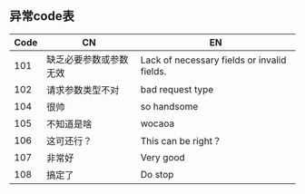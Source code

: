 ## 异常code表
| Code | CN          | EN                                          |
|------|-------------|---------------------------------------------|
| 101  | 缺乏必要参数或参数无效 | Lack of necessary fields or invalid fields. |
| 102  | 请求参数类型不对    | bad request type                            |
| 104  | 很帅          | so handsome                                 |
| 105  | 不知道是啥       | wocaoa                                      |
| 106  | 这可还行？       | This can be right？                          |
| 107  | 非常好         | Very good                                   |
| 108  | 搞定了         | Do stop                                     |
